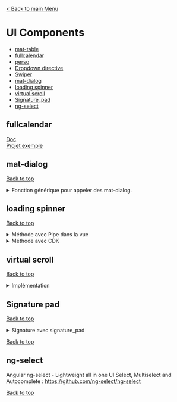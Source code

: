 [< Back to main Menu](https://github.com/gsoulie/angular-resources/blob/master/ng-sheet.md)    

# UI Components

* [mat-table](https://github.com/gsoulie/angular-resources/blob/master/angular-component.md#mat-table)        
* [fullcalendar](#fullcalendar)       
* [perso](https://github.com/gsoulie/angular-resources/blob/master/angular-component.md#components)        
* [Dropdown directive](https://github.com/gsoulie/angular-resources/blob/master/angular-component.md#dropdown-directive)      
* [Swiper](https://github.com/gsoulie/angular-resources/blob/master/angular-component.md#swiper)      
* [mat-dialog](#mat-dialog)       
* [loading spinner](#loading-spinner)       
* [virtual scroll](#virtual-scroll)       
* [Signature_pad](#signature-pad)     
* [ng-select](#ng-select)      

## fullcalendar

[Doc](https://github.com/gsoulie/angular-resources/blob/master/angular-component.md#fullcalendar)     
[Projet exemple](https://github.com/gsoulie/angular-fullcalendar)      

## mat-dialog
[Back to top](#ui-components)

<details>
	<summary>Fonction générique pour appeler des mat-dialog.</summary>


````typescript
import { MatDialog, MatDialogRef } from '@angular/material/dialog';
import { Injectable } from '@angular/core';

@Injectable({
  providedIn: 'root'
})
export class DialogService {

  constructor(private dialog: MatDialog) { }

  showDialog<T>(dialogComponent: new (...args: any[]) => T, data: any): MatDialogRef<T,any> {
    const dialogRef = this.dialog.open(dialogComponent, data);
    return dialogRef;
  }
}
````
*utilisation* 

````typescript
  const dialogRef = this.dialogService.showDialog(SelectPoolMapComponent, {
    minWidth: '500px',
    data: {
      title: 'Add task',
      subTitle: 'Select the sample spot',
      okBtnLabel: 'Next'
    },
    panelClass: 'fullHeightDialog'
  });

  dialogRef.afterClosed().subscribe(result => {
    if (result !== false) {
      this.addPool(poolType);
    }
  });
````
 
</details>

## loading spinner
[Back to top](#ui-components)

<details>
	<summary>Méthode avec Pipe dans la vue</summary>

Voir plus en détail pour les cas plus complexe : 
https://medium.com/angular-in-depth/angular-show-loading-indicator-when-obs-async-is-not-yet-resolved-9d8e5497dd8     

*cas simples : withLoading.pipe.ts*

````typescript
import { Pipe, PipeTransform } from '@angular/core';
import { isObservable, of } from 'rxjs';
import { map, startWith, catchError } from 'rxjs/operators';

@Pipe({
  name: 'withLoading'
})
export class WithLoadingPipe implements PipeTransform {

  transform(val) {
    return (isObservable(val)
      ? val.pipe(
        map((value: any) => ({ loading: false, value })),
        startWith({ loading: true }),
        catchError(error => of({ loading: false, error }))
      )
      : val) as Observable<any>;
  }
}
````

*home.component.html*

````html
<div *ngIf="posts$ | withLoading | async as obs">
  <ng-template [ngIf]="obs.value">
      <mat-list>
          <mat-list-item *ngFor="let p of obs.value">
              {{ p.id }} - {{ p.title }}
          </mat-list-item>
      </mat-list>
  </ng-template>
  <ng-template [ngIf]="obs.error">Error {{ obs.error }}</ng-template>
  <ng-template [ngIf]="obs.loading">Loading...</ng-template>
</div>
````

*home.component.ts*

````typescript
posts$: Observable<IPost[]>;

ngOnInit() {
  this.posts$ = this.behaviourService.fetchPosts();
}
````
 
</details>

<details>
	<summary>Méthode avec CDK</summary>

Intégrer un layout transparent noir sur toute une page avec un *mat-spinner*. La technique conciste à utiliser le package **cdk portal** (https://material.angular.io/cdk/portal/overview) d'angular material qui permet d'insérer dynamiquement un composant dans un conteneur.
  
Il suffit donc de créer un overlay via le package **cdk Overlay** et de lui *attacher* un portal contenant un *mat-spinner*
  
Pour plus de généricité, ce traitement peut être placé dans un service 

*overlay.service.ts*

````typescript
import { OverlayRef, Overlay } from '@angular/cdk/overlay';
import { ComponentPortal } from '@angular/cdk/portal';
import { MatSpinner } from '@angular/material/progress-spinner';

export class OverlayService {

   private spinnerTopRef: OverlayRef = this.cdkSpinnerCreate(); // création de l'overlay
   
   constructor(private overlay: Overlay) {}
   
   private cdkSpinnerCreate() {
    return this.overlay.create({
      hasBackdrop: true,
      panelClass: 'overlay-spinner',  // pour pouvoir customiser le spinner
      backdropClass: 'dark-backdrop',
      positionStrategy: this.overlay
        .position()
        .global()
        .centerHorizontally()
        .centerVertically(),
    });
  }

  showSpinner() {
    if (this.spinnerTopRef) {
      this.spinnerTopRef.attach(new ComponentPortal(MatSpinner));
    }
  }

  stopSpinner() {
    this.spinnerTopRef.detach();
  }
}
````

*style.scss*

````css
// mat-spinner
.overlay-spinner {
  .mat-progress-spinner circle, .mat-spinner circle {
    stroke: red !important;
  }
}
````

*app.component.ts*

````typescript
{
  constructor(os: OverlayService) {}
  loadData() {
    this.os.showSpinner();
    this.dataService.loadData()
    .subscribe((result) => {
      this.os.stopSpinner();
    }, (error) => {
      this.os.stopSpinner();
    };
  }
}
````
 
</details>


## virtual scroll
[Back to top](#ui-components)

<details>
	<summary>Implémentation</summary>

````
npm install @angular/cdk
````

*app.module.ts*

````typescript
import { ScrollingModule } from '@angular/cdk/scrolling';
 
@NgModule({
  imports: [
    CommonModule,
    FormsModule,
    IonicModule,
    HomePageRoutingModule,
    ScrollingModule
  ],
  declarations: [HomePage]
})
````

*home.html*

````html
  <cdk-virtual-scroll-viewport itemSize="56" minBufferPx="900" maxBufferPx="1350">
    <ion-list>
      <ion-item *cdkVirtualFor="let item of items" tappable (click)="selectItem(item)">
        <ion-avatar slot="start">
          <img src="https://loremflickr.com/100/100" />
        </ion-avatar>
        <ion-label>
          {{ item }}
        </ion-label>
      </ion-item>
 
    </ion-list>
 
  </cdk-virtual-scroll-viewport>
````

*home.css* **IMPORTANT !! il faut renseigner la hauteur du viewport**
````css
cdk-virtual-scroll-viewport {
  height: calc(100% - 68px);
  width: 100%;
}
````
 
</details>


## Signature pad
[Back to top](#ui-components)

<details>
	<summary>Signature avec signature_pad</summary>

### composant 1

npm : https://www.npmjs.com/package/signature_pad      
git : https://github.com/szimek/signature_pad     
variante composant angular fork (attention semble moins facilement customisable): https://github.com/almothafar/angular-signature-pad    

### Installation

````npm install --save signature_pad````

### Utilisation

*modal-signature.component.ts*

````typescript
import SignaturePad from 'signature_pad';

@Component({
  selector: 'app-modal-signature',
  templateUrl: './modal-signature.component.html',
  styleUrls: ['./modal-signature.component.scss'],
})
export class ModalSignatureComponent implements OnInit, AfterViewInit {

  @ViewChild('canvas', { static: true }) signaturePadElement: ElementRef;
  signaturePad: any;
  signatureData;
  landscapeMode = false;
  fixedCanvasHeight = 300;
  totalPadding = 60;

  constructor(private modalCtrl: ModalController) {
    
    window.addEventListener('orientationchange', () => {
      this.landscapeMode = (screen.orientation.type === 'landscape-primary' ||
      screen.orientation.type === 'landscape-secondary');
      this.resizeCanvas();
    });
    window.addEventListener('resize', () => this.resizeCanvas());
  }

  ngOnInit() { }
  ngAfterViewInit() { this.initializeCanvas(); }
  clear(): void { this.signaturePad.clear(); }

  submit(): void {
    const base64Data = this.signaturePad.toDataURL();
    this.modalCtrl.dismiss({role: true, data: base64Data});
  }

  cancel(): void { this.modalCtrl.dismiss({role: false, data: null}); }

  private initializeCanvas(): void {
    this.signaturePad = new SignaturePad(this.signaturePadElement.nativeElement, 
    {backgroundColor: 'rgb(255, 255, 255)'});
    this.signaturePad.clear();
    this.signaturePad.penColor = 'rgb(11,39,58)';

	// listener sur fin de tracé
    this.signaturePad.addEventListener('endStroke', () => {
      // some stuff here
    });
    
	// forcer le recalcul du viewport sinon le tracé de la signature est décalé par rapport au doigt
    this.setNativeElementHeightAndWidth(this.fixedCanvasHeight, window.outerWidth - this.totalPadding);
  }

  private resizeCanvas() {
    this.signatureData = this.signaturePad.toData();  // mémoriser la signature si existante
    this.setNativeElementHeightAndWidth(this.signaturePadElement.nativeElement.offsetHeight,
      this.signaturePadElement.nativeElement.offsetWidth);
    this.signaturePad.fromData(this.signatureData); // redessiner la signature
  }

  /**
   * Recalculer les dimensions du canvas en cas de rotation / redimenssionnement
   *
   * @param height
   * @param width
   */
  private setNativeElementHeightAndWidth(height, width): void {
    const ratio =  Math.max(window.devicePixelRatio || 1, 1);
    this.signaturePadElement.nativeElement.width = width * ratio;
    this.signaturePadElement.nativeElement.height = height * ratio;
    this.signaturePadElement.nativeElement.getContext('2d').scale(ratio, ratio);
    this.signaturePad.clear(); // otherwise isEmpty() might return incorrect value
  }
}
````

*modal-signature.page.html*

````html
<ion-content>
  <canvas class="signature-pad-canvas" #canvas style="touch-action: none;"></canvas>
</ion-content>
<ion-footer class="ion-no-border" *ngIf="!landscapeMode">
  <ion-button (click)="submit()">Submit</ion-button>
  <ion-button (click)="cancel()">Cancel</ion-button>
</ion-footer>
````

*modal-signature.page.scss*

````css
.signature-pad-canvas {
  margin-top: 20px;
  border: 5px solid black;
  border-radius: 10px;
  width: 100%;
  height: 300px;
}
.inline-modal {
  padding: 30px;
}
````
 
</details>


[Back to top](#ui-components)

## ng-select

Angular ng-select - Lightweight all in one UI Select, Multiselect and Autocomplete : https://github.com/ng-select/ng-select     

[Back to top](#ui-components)
